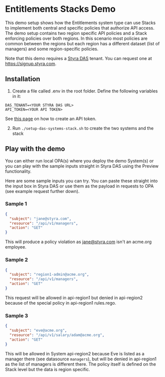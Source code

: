 # Entitlements Stacks Demo

This demo setup shows how the Entitlements system type can use Stacks to implement both central and specific policies
that authorize API access. The demo setup contains two region specific API policies and a Stack enforcing policies
over both regions. In this scenario most policies are common between the regions but each region has a different
dataset (list of managers) and some region-specific policies.

Note that this demo requires a [Styra DAS](https://www.styra.com/styra-das/) tenant. You can request one at https://signup.styra.com.

## Installation

1. Create a file called .env in the root folder. Define the following variables in it:
```shell
DAS_TENANT=<YOUR STYRA DAS URL>
API_TOKEN=<YOUR API TOKEN>
```
See [this page](https://docs.styra.com/administration/token-management/create-api-token) on how to create an API token.

2. Run `./setup-das-systems-stack.sh` to create the two systems and the stack

## Play with the demo

You can either run local OPA(s) where you deploy the demo System(s) or you can play with the sample inputs straight in
Styra DAS using the Preview functionality.

Here are some sample inputs you can try. You can paste these straight into the input box in Styra DAS or use them as the
payload in requests to OPA (see example request further down).

### Sample 1
```json
{
  "subject": "jane@styra.com",
  "resource": "/api/v1/managers",
  "action": "GET"
}
```
This will produce a policy violation as jane@styra.com isn't an acme.org employee.

### Sample 2
```json
{
  "subject": "region1-admin@acme.org",
  "resource": "/api/v1/managers",
  "action": "GET"
}
```
This request will be allowed in api-region1 but denied in api-region2 because of the special policy in api-region1 rules.rego.

### Sample 3
```json
{
  "subject": "eve@acme.org",
  "resource": "/api/v1/salary/adam@acme.org",
  "action": "GET"
}
```
This will be allowed in System api-region2 because Eve is listed as a manager there (see datasource `managers`), but will
be denied in api-region1 as the list of managers is different there. The policy itself is defined on the Stack level but
the data is region specific.

